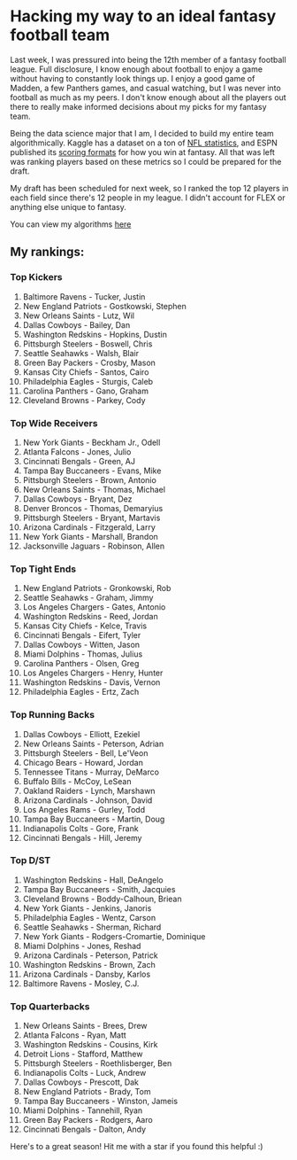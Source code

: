 # Hacking my way to an ideal fantasy football team

Last week, I was pressured into being the 12th member of a fantasy football league. Full disclosure, I know enough about football to enjoy a game without having to constantly look things up. I enjoy a good game of Madden, a few Panthers games, and casual watching, but I was never into football as much as my peers. I don't know enough about all the players out there to really make informed decisions about my picks for my fantasy team.

Being the data science major that I am, I decided to build my entire team algorithmically. Kaggle has a dataset on a ton of [NFL statistics](https://www.kaggle.com/kendallgillies/nflstatistics), and ESPN published its [scoring formats](http://games.espn.com/ffl/resources/help/content?name=scoring-formats) for how you win at fantasy. All that was left was ranking players based on these metrics so I could be prepared for the draft.

My draft has been scheduled for next week, so I ranked the top 12 players in each field since there's 12 people in my league. I didn't account for FLEX or anything else unique to fantasy.

You can view my algorithms [here](https://github.com/andykamath/NFL-data-hacking/blob/master/Data%20Hacking.ipynb)

## My rankings:

### Top Kickers
1. Baltimore Ravens - Tucker, Justin 
2. New England Patriots - Gostkowski, Stephen 
3. New Orleans Saints - Lutz, Wil 
4. Dallas Cowboys - Bailey, Dan 
5. Washington Redskins - Hopkins, Dustin 
6. Pittsburgh Steelers - Boswell, Chris 
7. Seattle Seahawks - Walsh, Blair 
8. Green Bay Packers - Crosby, Mason 
9. Kansas City Chiefs - Santos, Cairo 
10. Philadelphia Eagles - Sturgis, Caleb 
11. Carolina Panthers - Gano, Graham 
12. Cleveland Browns - Parkey, Cody

### Top Wide Receivers
1. New York Giants - Beckham Jr., Odell
2. Atlanta Falcons - Jones, Julio
3. Cincinnati Bengals - Green, AJ
4. Tampa Bay Buccaneers - Evans, Mike
5. Pittsburgh Steelers - Brown, Antonio
6. New Orleans Saints - Thomas, Michael
7. Dallas Cowboys - Bryant, Dez 
8. Denver Broncos - Thomas, Demaryius 
9. Pittsburgh Steelers - Bryant, Martavis 
10. Arizona Cardinals - Fitzgerald, Larry 
11. New York Giants - Marshall, Brandon 
12. Jacksonville Jaguars - Robinson, Allen 

### Top Tight Ends
1. New England Patriots - Gronkowski, Rob 
2. Seattle Seahawks - Graham, Jimmy 
3. Los Angeles Chargers - Gates, Antonio 
4. Washington Redskins - Reed, Jordan 
5. Kansas City Chiefs - Kelce, Travis 
6. Cincinnati Bengals - Eifert, Tyler 
7. Dallas Cowboys - Witten, Jason 
8. Miami Dolphins - Thomas, Julius 
9. Carolina Panthers - Olsen, Greg 
10. Los Angeles Chargers - Henry, Hunter 
11. Washington Redskins - Davis, Vernon 
12. Philadelphia Eagles - Ertz, Zach 

### Top Running Backs
1. Dallas Cowboys - Elliott, Ezekiel 
2. New Orleans Saints - Peterson, Adrian 
3. Pittsburgh Steelers - Bell, Le'Veon 
4. Chicago Bears - Howard, Jordan 
5. Tennessee Titans - Murray, DeMarco 
6. Buffalo Bills - McCoy, LeSean 
7. Oakland Raiders - Lynch, Marshawn
8. Arizona Cardinals - Johnson, David
9. Los Angeles Rams - Gurley, Todd 
10. Tampa Bay Buccaneers - Martin, Doug 
11. Indianapolis Colts - Gore, Frank 
12. Cincinnati Bengals - Hill, Jeremy 

### Top D/ST
1. Washington Redskins - Hall, DeAngelo 
2. Tampa Bay Buccaneers - Smith, Jacquies 
3. Cleveland Browns - Boddy-Calhoun, Briean 
4. New York Giants - Jenkins, Janoris 
5. Philadelphia Eagles - Wentz, Carson
6. Seattle Seahawks - Sherman, Richard
7. New York Giants - Rodgers-Cromartie, Dominique
8. Miami Dolphins - Jones, Reshad 
9. Arizona Cardinals - Peterson, Patrick 
10. Washington Redskins - Brown, Zach 
11. Arizona Cardinals - Dansby, Karlos 
12. Baltimore Ravens - Mosley, C.J.

### Top Quarterbacks
1. New Orleans Saints - Brees, Drew 
2. Atlanta Falcons - Ryan, Matt
3. Washington Redskins - Cousins, Kirk 
4. Detroit Lions - Stafford, Matthew 
5. Pittsburgh Steelers - Roethlisberger, Ben 
6. Indianapolis Colts - Luck, Andrew 
7. Dallas Cowboys - Prescott, Dak 
8. New England Patriots - Brady, Tom 
9. Tampa Bay Buccaneers - Winston, Jameis
10. Miami Dolphins - Tannehill, Ryan 
11. Green Bay Packers - Rodgers, Aaro
12. Cincinnati Bengals - Dalton, Andy 

Here's to a great season! Hit me with a star if you found this helpful :)

